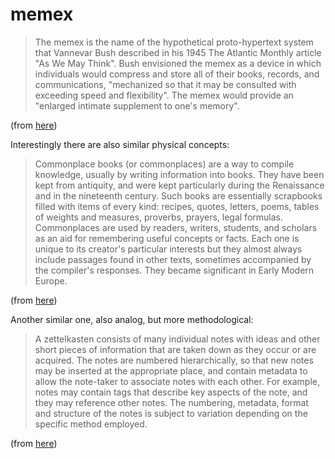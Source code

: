 # memex

>  The memex is the name of the hypothetical proto-hypertext system that Vannevar Bush described in his 1945 The Atlantic Monthly article "As We May Think". Bush envisioned the memex as a device in which individuals would compress and store all of their books, records, and communications, "mechanized so that it may be consulted with exceeding speed and flexibility". The memex would provide an "enlarged intimate supplement to one's memory".

(from [here](https://en.wikipedia.org/wiki/Memex))

Interestingly there are also similar physical concepts:

> Commonplace books (or commonplaces) are a way to compile knowledge, usually by writing information into books. They have been kept from antiquity, and were kept particularly during the Renaissance and in the nineteenth century. Such books are essentially scrapbooks filled with items of every kind: recipes, quotes, letters, poems, tables of weights and measures, proverbs, prayers, legal formulas. Commonplaces are used by readers, writers, students, and scholars as an aid for remembering useful concepts or facts. Each one is unique to its creator's particular interests but they almost always include passages found in other texts, sometimes accompanied by the compiler's responses. They became significant in Early Modern Europe.

(from [here](https://en.wikipedia.org/wiki/Commonplace_book))

Another similar one, also analog, but more methodological:

> A zettelkasten consists of many individual notes with ideas and other short pieces of information that are taken down as they occur or are acquired. The notes are numbered hierarchically, so that new notes may be inserted at the appropriate place, and contain metadata to allow the note-taker to associate notes with each other. For example, notes may contain tags that describe key aspects of the note, and they may reference other notes. The numbering, metadata, format and structure of the notes is subject to variation depending on the specific method employed.

(from [here](https://en.wikipedia.org/wiki/Zettelkasten))
